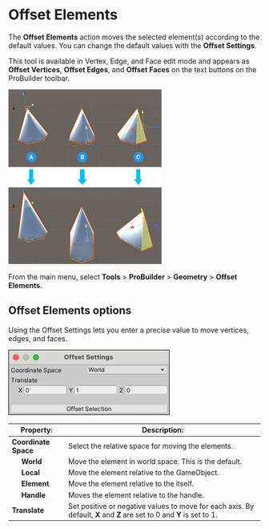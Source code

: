 # Offset Elements

The __Offset Elements__ action moves the selected element(s) according to the default values. You can change the default values with the **Offset Settings**. 

This tool is available in Vertex, Edge, and Face edit mode and appears as **Offset Vertices**, **Offset Edges**, and **Offset Faces** on the text buttons on the ProBuilder toolbar.

![Examples of offsetting a vertex on the y-axis (A), 2 edges on the y-axis (B), and a face on the z-axis (C)](images/OffsetElements_Example.png)

From the main menu, select **Tools** > **ProBuilder** > **Geometry** > **Offset Elements**.

## Offset Elements options

Using the Offset Settings lets you enter a precise value to move vertices, edges, and faces.

![Offset Elements options](images/Offset_Elements_props.png)

<table>
<thead>
<tr>
<th colspan="2"><strong>Property:</strong></th>
<th><strong>Description:</strong></th>
</tr>
</thead>
<tbody>
<tr>
<td colspan="2"><strong>Coordinate Space</strong></td>
<td>Select the relative space for moving the elements. </td>
</tr>
<tr>
<td></td>
<td><strong>World</strong></td>
<td>Move the element in world space. This is the default.</td>
</tr>
<tr>
<td></td>
<td><strong>Local</strong></td>
<td>Move the element relative to the GameObject.</td>
</tr>
<tr>
<td></td>
<td><strong>Element</strong></td>
<td>Move the element relative to the itself.</td>
</tr>
<tr>
<td></td>
<td><strong>Handle</strong></td>
<td>Moves the element relative to the handle.</td>
</tr>
<tr>
<td colspan="2"><strong>Translate</strong></td>
<td>Set positive or negative values to move for each axis. By default, <strong>X</strong> and <strong>Z</strong> are set to 0 and <strong>Y</strong> is set to 1.</td>
</tr>
</tbody>
</table>

